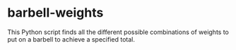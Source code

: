 # barbell-weights
This Python script finds all the different possible combinations of weights to put on a barbell to achieve a specified total.

